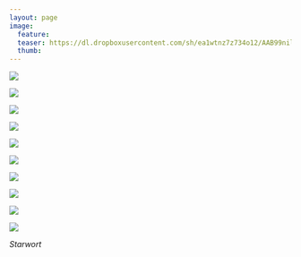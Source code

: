 ```yaml
---
layout: page
image:
  feature:
  teaser: https://dl.dropboxusercontent.com/sh/ea1wtnz7z734o12/AAB99nilsTIdJwj7kJsrRU3Fa/luontokuvat/kes%C3%A4/3/DS20470-245px.jpg
  thumb:
---
```


[![](https://dl.dropboxusercontent.com/sh/ea1wtnz7z734o12/AACZvyfaIbwkGGYVedOQrkbHa/luontokuvat/kes%C3%A4/3/DS20864-800px.jpg)](https://dl.dropboxusercontent.com/sh/ea1wtnz7z734o12/AACjvg6HTcIFNCHYsTsN-wPCa/luontokuvat/kes%C3%A4/3/DS20864.jpg)

[![](https://dl.dropboxusercontent.com/sh/ea1wtnz7z734o12/AAAYTySqDiUj0oOPMQN2wMBDa/luontokuvat/kes%C3%A4/3/DS20878-800px.jpg)](https://dl.dropboxusercontent.com/sh/ea1wtnz7z734o12/AAAN_ev6K51qRGHCu-bd0TWaa/luontokuvat/kes%C3%A4/3/DS20878.jpg)

[![](https://dl.dropboxusercontent.com/sh/ea1wtnz7z734o12/AABFaYBAPoekfMVPOI3uoj2wa/luontokuvat/kes%C3%A4/4/DS21362-800px.jpg)](https://dl.dropboxusercontent.com/sh/ea1wtnz7z734o12/AABymTkADZ4sxr4OYuYT4B57a/luontokuvat/kes%C3%A4/4/DS21362.jpg)

[![](https://dl.dropboxusercontent.com/sh/ea1wtnz7z734o12/AABpzDLQx07khHEGG5sk3_fba/luontokuvat/kes%C3%A4/4/DS21376-800px.jpg)](https://dl.dropboxusercontent.com/sh/ea1wtnz7z734o12/AACTxe9bwq0k52e8pVP1pnXUa/luontokuvat/kes%C3%A4/4/DS21376.jpg)

[![](https://dl.dropboxusercontent.com/sh/ea1wtnz7z734o12/AACBSj96f-yvDdQGoOMqimEVa/luontokuvat/kes%C3%A4/3/DS20478-800px.jpg)](https://dl.dropboxusercontent.com/sh/ea1wtnz7z734o12/AACi7Nb6PD24ndvYzVjflQyVa/luontokuvat/kes%C3%A4/3/DS20478.jpg)

[![](https://dl.dropboxusercontent.com/sh/ea1wtnz7z734o12/AACzLb9GV8vjrpmsHHEOGKwKa/luontokuvat/kes%C3%A4/3/DS20480-800px.jpg)](https://dl.dropboxusercontent.com/sh/ea1wtnz7z734o12/AAAZKv5AZkk6GkwEaTf4Sxeta/luontokuvat/kes%C3%A4/3/DS20480.jpg)

[![](https://dl.dropboxusercontent.com/sh/ea1wtnz7z734o12/AAAcjTiqQkuPvNOXmBwCg2s-a/luontokuvat/kes%C3%A4/4/DS21396-800px.jpg)](https://dl.dropboxusercontent.com/sh/ea1wtnz7z734o12/AABlcN9qC3KNgJ53e8uqwprva/luontokuvat/kes%C3%A4/4/DS21396.jpg)

[![](https://dl.dropboxusercontent.com/sh/ea1wtnz7z734o12/AABwZB9zmUNz0AlwWalPTX7ga/luontokuvat/kes%C3%A4/4/DS21402-800px.jpg)](https://dl.dropboxusercontent.com/sh/ea1wtnz7z734o12/AAA-q19gYOV0pIuQ0bhNECv7a/luontokuvat/kes%C3%A4/4/DS21402.jpg)

[![](https://dl.dropboxusercontent.com/sh/ea1wtnz7z734o12/AABDJPelIEN6ileQBJfWuKLDa/luontokuvat/kes%C3%A4/3/DS20492-800px.jpg)](https://dl.dropboxusercontent.com/sh/ea1wtnz7z734o12/AAARQg8myhzWBzxAzog6ziTta/luontokuvat/kes%C3%A4/3/DS20492.jpg)

[![](https://dl.dropboxusercontent.com/sh/ea1wtnz7z734o12/AABAe0CYtoN1TMux-Yr1vJwSa/luontokuvat/kes%C3%A4/3/DS20499-800px.jpg)](https://dl.dropboxusercontent.com/sh/ea1wtnz7z734o12/AAAfpT8D332oJ_9kpVdO4I1xa/luontokuvat/kes%C3%A4/3/DS20499.jpg)

*Starwort*
